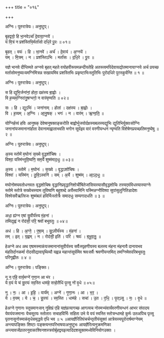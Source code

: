 +++
title = "०१६"

+++


अग्निः। पूरुरात्रेयः। अनुष्टुप्।

बृ॒हद्वयो॒ हि भा॒नवेऽर्चा॑ दे॒वाया॒ग्नये॑ ।  
यं मि॒त्रं न प्रश॑स्तिभि॒र्मर्ता॑सो दधि॒रे पु॒रः ॥ ०१॥

बृ॒हत् । वयः॑ । हि । भा॒नवे॑ । अर्च॑ । दे॒वाय॑ । अ॒ग्नये॑ ।  
यम् । मि॒त्रम् । न । प्रश॑स्तिऽभिः । मर्ता॑सः । द॒धि॒रे । पु॒रः ॥

यज्ञे भानवे दीप्तिमते अग्नये बृहत् महते वयोहवीरूपमन्नन्दीयतेहि अतस्त्वमपिदेवायद्योतमानायाग्नये अर्च प्रयच्छ मर्तासोमनुष्याःयमग्निंमित्रन्न सखायमिव प्रशस्तिभिः प्रकृष्टाभिःस्तुतिभिः पुरोदधिरे पुरस्कुर्वन्ति ॥ १ ॥

अग्निः। पूरुरात्रेयः। अनुष्टुप्।

स हि द्युभि॒र्जना॑नां॒ होता॒ दक्ष॑स्य बा॒ह्वोः ।  
वि ह॒व्यम॒ग्निरा॑नु॒षग्भगो॒ न वार॑मृण्वति ॥ ०२॥

सः । हि । द्युऽभिः॑ । जना॑नाम् । होता॑ । दक्ष॑स्य । बा॒ह्वोः ।  
वि । ह॒व्यम् । अ॒ग्निः । आ॒नु॒षक् । भगः॑ । न । वार॑म् । ऋ॒ण्व॒ति॒ ॥

योग्निर्हव्यं हविः आनुषक् देवेष्वनुषक्तङ्करोति बाह्वोर्भुजयोर्दक्षस्यबलस्यद्युभिः द्युतिभिर्युक्तःसोग्निः जनानांयजमानानांहोता देवानामाह्वाताभवति भगोन सूर्यइव वारं वरणीयन्धनं न्यृण्वति विशेषेणप्रयच्छतिमनुष्येषु ॥ २ ॥

अग्निः। पूरुरात्रेयः। अनुष्टुप्।

अ॒स्य स्तोमे॑ म॒घोनः॑ स॒ख्ये वृ॒द्धशो॑चिषः ।  
विश्वा॒ यस्मि॑न्तुवि॒ष्वणि॒ सम॒र्ये शुष्म॑माद॒धुः ॥ ०३॥

अ॒स्य । स्तोमे॑ । म॒घोनः॑ । स॒ख्ये । वृ॒द्धऽशो॑चिषः ।  
विश्वा॑ । यस्मि॑न् । तु॒वि॒ऽस्वनि॑ । सम् । अ॒र्ये । शुष्म॑म् । आ॒ऽद॒धुः ॥

मघोनोमघवतोधनवतः वृद्धशोचिषः वृद्धानिप्रवृद्धानिशोचींषितेजांसियस्यासौवृद्धशोचिः तस्यएवंविधस्यास्याग्नेः स्तोमे स्तोत्रे सख्येचस्याम तुविष्वणि बहुशब्दे अर्येस्वामिनि यस्मिन्नग्नौविश्वा सुपांसुलुगितिडादेशः विश्वेसर्वेऋत्विजः शुष्मंबलं हविर्भिःस्तोत्रैः समादधुः सम्यगादधति ॥ ३ ॥

अग्निः। पूरुरात्रेयः। अनुष्टुप्।

अधा॒ ह्य॑ग्न एषां सु॒वीर्य॑स्य मं॒हना॑ ।  
तमिद्य॒ह्वं न रोद॑सी॒ परि॒ श्रवो॑ बभूवतुः ॥ ०४॥

अध॑ । हि । अ॒ग्ने॒ । ए॒षा॒म् । सु॒ऽवीर्य॑स्य । मं॒हना॑ ।  
तम् । इत् । य॒ह्वम् । न । रोद॑सी॒ इति॑ । परि॑ । श्रवः॑ । ब॒भू॒व॒तुः॒ ॥

हेअग्ने अध अथ एषामस्माकंयजमानानांसुवीर्यस्य सर्वैःस्पृहणीयस्य बलस्य मंहना मंहनायै दानायभव मंहतिर्दानकर्मा रोदसीद्यावापृथिव्यौ यह्वन्न महान्तंसूर्यमिव श्रवःसर्वैः श्रवणीयन्तमित् तमग्निमेवपरिबभूवतुः परिगृह्णीतः ॥ ४ ॥

अग्निः। पूरुरात्रेयः। पङ्क्तिः।

नू न॒ एहि॒ वार्य॒मग्ने॑ गृणा॒न आ भ॑र ।  
ये व॒यं ये च॑ सू॒रयः॑ स्व॒स्ति धाम॑हे॒ सचो॒तैधि॑ पृ॒त्सु नो॑ वृ॒धे ॥ ०५॥

नु । नः॒ । आ । इ॒हि॒ । वार्य॑म् । अग्ने॑ । गृ॒णा॒नः । आ । भ॒र॒ ।  
ये । व॒यम् । ये । च॒ । सू॒रयः॑ । स्व॒स्ति । धाम॑हे । सचा॑ । उ॒त । ए॒धि॒ । पृ॒त्ऽसु । नः॒ । वृ॒धे ॥

हेअग्ने गृणानः स्तूयमानःसन् नुक्षिप्रं एहि यज्ञंप्रत्यागच्छ आगत्यच नोस्मभ्यंवार्यंवरणीयन्धनं आभर संपादय येवयंयजमानाः येचसूरयः स्तोतारः सचाहविर्भिः सहिता उभे ये वयं स्वस्ति स्तोत्रन्धामहे कुर्मः उतअपिच पृत्सु पृतनासुनोस्माकंवृधेसमृद्धये एधि भव ॥ ५ ॥आयज्ञैरितिपंचर्चन्तृतीयंसूक्तं आत्रेयस्यपूरोरार्षमाग्नेयम् अन्त्यापङ्क्तिः शिष्टाः पङ्क्त्यन्तपरिभाषयाअनुष्टुभः आयज्ञैरित्यनुक्रमणिका अन्त्यावर्जंप्रातरनुवाकाश्विनशस्त्रयोर्बृहद्वयइत्यादिदशसूक्तमध्येविनियोगउक्तः ।